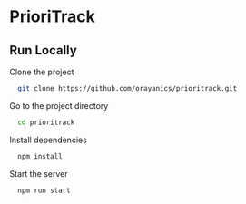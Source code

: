 
# PrioriTrack


## Run Locally

Clone the project

```bash
  git clone https://github.com/orayanics/prioritrack.git
```

Go to the project directory

```bash
  cd prioritrack
```

Install dependencies

```bash
  npm install
```

Start the server

```bash
  npm run start
```
